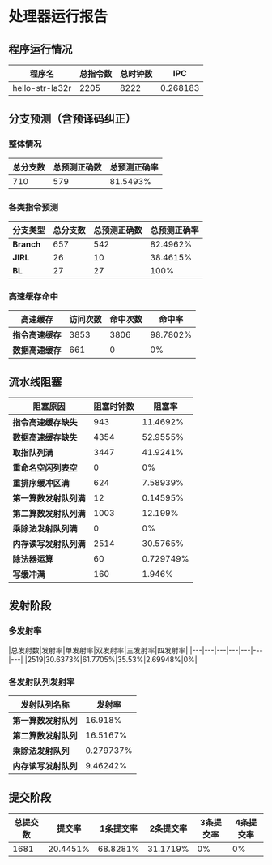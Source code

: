 # 处理器运行报告
## 程序运行情况
|程序名|总指令数|总时钟数|IPC|
|---|---|---|---|
|hello-str-la32r|2205|8222|0.268183|

## 分支预测（含预译码纠正）
### 整体情况
|总分支数|总预测正确数|总预测正确率|
|---|---|---|
|710|579|81.5493%|

### 各类指令预测
|分支类型|总分支数|总预测正确数|总预测正确率|
|---|---|---|---|
|**Branch**| 657 | 542 | 82.4962%|
|**JIRL**| 26 | 10 | 38.4615%|
|**BL**| 27 | 27 | 100%|

### 高速缓存命中
|高速缓存|访问次数|命中次数|命中率|
|---|---|---|---|
|**指令高速缓存**| 3853 | 3806 | 98.7802%|
|**数据高速缓存**| 661 | 0 | 0%|
## 流水线阻塞
|阻塞原因|阻塞时钟数|阻塞率|
|---|---|---|
|**指令高速缓存缺失**| 943 | 11.4692%|
|**数据高速缓存缺失**| 4354 | 52.9555%|
|**取指队列满**| 3447 | 41.9241%|
|**重命名空闲列表空**|0 | 0%|
|**重排序缓冲区满**|624 | 7.58939%|
|**第一算数发射队列满**|12 | 0.14595%|
|**第二算数发射队列满**|1003 | 12.199%|
|**乘除法发射队列满**|0 | 0%|
|**内存读写发射队列满**|2514 | 30.5765%|
|**除法器运算**|60 | 0.729749%|
|**写缓冲满**|160 | 1.946%|

## 发射阶段
### 多发射率
|总发射数|发射率|单发射率|双发射率|三发射率|四发射率|
|---|---|---|---|---|---|---|
|2519|30.6373%|61.7705%|35.53%|2.69948%|0%|

### 各发射队列发射率
|发射队列名称|发射率|
|---|---|
|**第一算数发射队列**|16.918%|
|**第二算数发射队列**|16.5167%|
|**乘除法发射队列**|0.279737%|
|**内存读写发射队列**|9.46242%|

## 提交阶段
|总提交数|提交率|1条提交率|2条提交率|3条提交率|4条提交率|
|---|---|---|---|---|---|
|1681|20.4451%|68.8281%|31.1719%|0%|0%|
